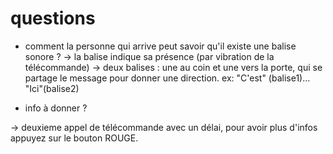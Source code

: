 # questions

- comment la personne qui arrive peut savoir qu'il existe une balise sonore ?
-> la balise indique sa présence (par vibration de la télécommande)
-> deux balises : une au coin et une vers la porte, qui se partage le message pour donner une direction. 
	ex:  "C'est" (balise1)... "Ici"(balise2)
	
- info à donner ?


-> deuxieme appel de télécommande avec un délai, pour avoir plus d'infos appuyez sur le bouton ROUGE.



